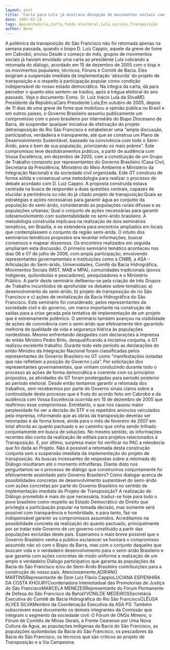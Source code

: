 ```yaml
---
layout: post
title: "Carta para Lula já mostrava decepção de movimentos sociais com transposição após trégua eleitoral"
date: 2007-02-24
tags: Aposentadoria,Carta,fundo eleitoral,Lula,sociais,Transposição
author: None
---
```

A polêmica da transposição do São Francisco não foi retomada apenas na semana passada, quando o bispo D. Luiz Cappio, aquele da greve de fome em Cabrobó, enviou
Desde o começo do mês, grupos de movimentos sociais já haviam envidado uma carta ao presidente Lula cobrando a retomada do diálogo, acordado em 15 de dezembro de 2005 com o bisp e os movimentos populares, técnicos, Fóruns e Comitê de Bacia. Eles exigiram a suspensão imediata da implementação ‘absurda’ do projeto de transposição e o respeito à participação popular como condição indispensável do nosso estado democrático.
Na íntegra da carta, dá para perceber o quanto eles sentem-se traídos, após a trégua eleitoral do ano passado.
Veja o documento:
Exmo. Sr. Luiz Inácio Lula da SilvaMD. Presidente da RepúblicaCaro Presidente Lula,Em outubro de 2005, depois de 11 dias de uma greve de fome que mobilizou a opinião pública no Brasil e em outros países, o Governo Brasileiro assumiu publicamente um compromisso com o povo brasileiro por intermédio do Bispo Diocesano de Barra, de suspender qualquer iniciativa de efetivação do projeto detransposição do Rio São Francisco e estabelecer uma “ampla discussão, participativa, verdadeira e transparente, até que se construa um Plano de Desenvolvimento Sustentável, baseado na convivência com todo o Semi-Árido, para o bem de sua população, priorizando os mais pobres”.
Este compromisso teve desdobramentos práticos, a partir de audiência com Vossa Excelência, em dezembro de 2005, com a constituição de um Grupo de Trabalho composto por representantes do Governo Brasileiro (Casa Civil, Secretaria da Presidência, Ministério do Meio Ambiente e Ministério da Integração Nacional) e da sociedade civil organizada. Este GT construiu de forma sólida e consensual uma metodologia para realizar o processo de debate acordado com D. Luiz Cappio.
A proposta construída estava centrada na busca de responder a duas questões centrais, capazes de elucidar a pertinência ou não do já citado projeto de transposição:Quais as estratégias e ações necessárias para garantir água ao conjunto da população do semi-árido, considerando as populações rurais difusas e as populações urbanas;
Qual o conjunto de ações necessárias para garantir odesenvolvimento com sustentabilidade no semi-árido brasileiro. A metodologia construída implicava na realização de dois seminários temáticos, em Brasília, e se estenderia para encontros ampliados em locais que contemplassem o conjunto da região semi-árida. O intuito dos seminários temáticos propostos era levantar informações, buscar consensos e mapear dissensos. Os encontros realizados em seguida ampliariam esta discussão.
O primeiro seminário temático aconteceu nos dias 06 e 07 de julho de 2006, com ampla participação, envolvendo representantes governamentais e instituições como a CNBB, a ASA – Articulação do Semi-árido, Universidades, Comitê da Bacia Hidrográfica, Movimentos Sociais (MST, MAB e MPA), comunidades tradicionais (povos indígenas, quilombolas e pescadores), pesquisadores e o Ministério Público. A partir deste seminário deliberou-se pela criação de três Grupos de Trabalho incumbidos de aprofundar os debates sobre temáticas: a) desenvolvimento do semi-árido; b) projeto de transposição do rio São Francisco e c) ações de revitalização da Bacia Hidrográfica do São Francisco.
Este seminário foi considerado, pelos representantes da sociedade civil e do governo, um marco importante na construção de saídas para a crise gerada pela tentativa de implementação de um projeto que é extremamente polêmico. O seminário também avançou na visibilidade de ações de convivência com o semi-árido que efetivamente têm garantido melhoria de qualidade de vida e segurança hídrica às populações nordestinas. 
Mesmo enfrentando desgastes com declarações à imprensa do então Ministro Pedro Brito, desqualificando a iniciativa conjunta, o GT realizou excelente trabalho. Durante todo este período as declarações do então Ministro da Integração Nacional foram classificadas pelos representantes do Governo Brasileiro no GT como “manifestações isoladas que não refletiam a posição do Governo Lula”.
Por solicitação dos representantes governamentais, que vinham conduzindo durante todo o processo as ações de forma democrática e coerente com os princípios propostos, as atividades do GT foram postergadas para período posterior ao período eleitoral. Desde então tentamos garantir a retomada dos trabalhos, sem recebermos por parte do Governo sinais claros sobre a continuidade deste processo que é fruto do acordo feito em Cabrobó e da audiência com Vossa Excelência ocorrida em 15 de dezembro de 2005 que reafirmou esse compromisso.
Entretanto, o que nos causou maior perplexidade foi ver a decisão do STF e os repetidos anúncios veiculados pela imprensa, informando que as obras da transposição deverão ser retomadas e de forma breve, ainda para o mês de fevereiro de 2007 em total afronta ao quanto pactuado e ao caminho que vinha sendo trilhado conjuntamente em busca de soluções. No mesmo sentido, as informações recentes dão conta da realização de editais para projetos relacionados à Transposição. E, por último, surpresa maior foi verificar no PAC a relevância que foi dada ao Projeto. Não é possível a retomada desta construção conjunta sem a suspensão imediata da implementação do projeto de transposição.
As buscas incessantes de respostas sobre a retomada do Diálogo resultaram até o momento infrutíferas. Diante disto nos perguntamos se o processo de diálogo que construimos conjuntamente foi efetivamente assimilado pelo Governo Brasileiro? Como dialogar acerca de possibilidades concretas de desenvolvimento sustentável do semi-árido com ações concretas por parte do Governo Brasileiro no sentido de implementação imediata do Projeto de Transposição?
A realização do Diálogo prometido é mais do que necessária, traduz-se hoje para todo o povo brasileiro como respeito ao Estado Democrático de Direito que privilegia a participação popular na tomada decisão, mas somente será possível com transparência e hombridade, e para tanto, faz-se indispensável garantir os compromissos assumidos. Acreditamos na possibilidade concreta da realização do quanto pactuado, principalmente por se tratar este Governo de um governo constituído a partir das populações excluídas deste país.
Esperamos o mais breve possível que o Governo Brasileiro venha a público esclarecer se honrará o compromisso assumido não só com o Bispo da Barra, mas com o conjunto daqueles que buscam vida e o verdadeiro desenvolvimento para o semi-árido Brasileiro e que garanta com ações concretas de modo uniforme a realização de um amplo e verdadeiro Diálogo participativo que garanta às populações da Bacia do São Francisco e/ou do Semi-Árido Brasileiro contribuições para a construção do nosso país.
Atenciosamente,ADRIANO MARTINSRepresentante de Dom Luiz Flávio CappioLUCIANA ESPIENHIRA DA COSTA KHOURYCoordenadora Interestadual das Promotorias de Justiça do São FranciscoMARCELA MENEZESRepresentante do Fórum Permanente de Defesa do São Francisco da BahiaYVONILDE MEDEIROSSecretária Executiva do Comitê de Bacia Hidrográfica do Rio São FranciscoCLÊUSA ALVES SILVAMembro da Coordenação Executiva da ASA
PS: Também subscrevem esse documento os demais integrantes da Comissão que integram o segmento da sociedade civil: O Fórum de ONGs Mineiro, o Fórum de Comitês de Minas Gerais, a Frente Cearense por Uma Nova Cultura da Água, as populações indígenas da Bacia do São Francisco, as populações quilombolas da Bacia do São Francisco, os pescadores da Bacia do São Francisco, os técnicos que são críticos ao projeto de Transposição e a Via Campesina. 